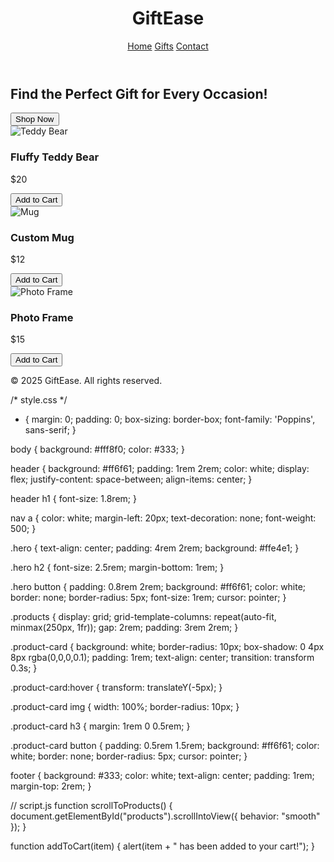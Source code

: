 <!-- index.html -->
<!DOCTYPE html>
<html lang="en">
<head>
  <meta charset="UTF-8" />
  <meta name="viewport" content="width=device-width, initial-scale=1.0" />
  <title>GiftEase - Your Gift Destination</title>
  <link rel="stylesheet" href="style.css" />
  <link href="https://fonts.googleapis.com/css2?family=Poppins:wght@300;500;700&display=swap" rel="stylesheet" />
</head>
<body>
  <header>
    <h1>GiftEase</h1>
    <nav>
      <a href="#">Home</a>
      <a href="#products">Gifts</a>
      <a href="#contact">Contact</a>
    </nav>
  </header>

  <section class="hero">
    <h2>Find the Perfect Gift for Every Occasion!</h2>
    <button onclick="scrollToProducts()">Shop Now</button>
  </section>

  <section class="products" id="products">
    <div class="product-card">
      <img src="https://via.placeholder.com/250x200?text=Teddy+Bear" alt="Teddy Bear" />
      <h3>Fluffy Teddy Bear</h3>
      <p>$20</p>
      <button onclick="addToCart('Teddy Bear')">Add to Cart</button>
    </div>
    <div class="product-card">
      <img src="https://via.placeholder.com/250x200?text=Mug" alt="Mug" />
      <h3>Custom Mug</h3>
      <p>$12</p>
      <button onclick="addToCart('Custom Mug')">Add to Cart</button>
    </div>
    <div class="product-card">
      <img src="https://via.placeholder.com/250x200?text=Photo+Frame" alt="Photo Frame" />
      <h3>Photo Frame</h3>
      <p>$15</p>
      <button onclick="addToCart('Photo Frame')">Add to Cart</button>
    </div>
  </section>

  <footer>
    <p>&copy; 2025 GiftEase. All rights reserved.</p>
  </footer>

  <script src="script.js"></script>
</body>
</html>

/* style.css */
* {
  margin: 0;
  padding: 0;
  box-sizing: border-box;
  font-family: 'Poppins', sans-serif;
}

body {
  background: #fff8f0;
  color: #333;
}

header {
  background: #ff6f61;
  padding: 1rem 2rem;
  color: white;
  display: flex;
  justify-content: space-between;
  align-items: center;
}

header h1 {
  font-size: 1.8rem;
}

nav a {
  color: white;
  margin-left: 20px;
  text-decoration: none;
  font-weight: 500;
}

.hero {
  text-align: center;
  padding: 4rem 2rem;
  background: #ffe4e1;
}

.hero h2 {
  font-size: 2.5rem;
  margin-bottom: 1rem;
}

.hero button {
  padding: 0.8rem 2rem;
  background: #ff6f61;
  color: white;
  border: none;
  border-radius: 5px;
  font-size: 1rem;
  cursor: pointer;
}

.products {
  display: grid;
  grid-template-columns: repeat(auto-fit, minmax(250px, 1fr));
  gap: 2rem;
  padding: 3rem 2rem;
}

.product-card {
  background: white;
  border-radius: 10px;
  box-shadow: 0 4px 8px rgba(0,0,0,0.1);
  padding: 1rem;
  text-align: center;
  transition: transform 0.3s;
}

.product-card:hover {
  transform: translateY(-5px);
}

.product-card img {
  width: 100%;
  border-radius: 10px;
}

.product-card h3 {
  margin: 1rem 0 0.5rem;
}

.product-card button {
  padding: 0.5rem 1.5rem;
  background: #ff6f61;
  color: white;
  border: none;
  border-radius: 5px;
  cursor: pointer;
}

footer {
  background: #333;
  color: white;
  text-align: center;
  padding: 1rem;
  margin-top: 2rem;
}



// script.js
function scrollToProducts() {
  document.getElementById("products").scrollIntoView({ behavior: "smooth" });
}

function addToCart(item) {
  alert(item + " has been added to your cart!");
}


